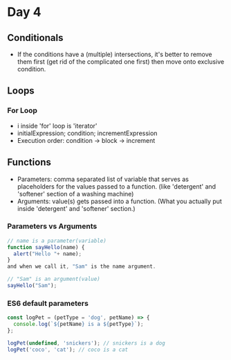 # Day 4

## Conditionals

- If the conditions have a (multiple) intersections, it's better to remove them first (get rid of the complicated one first) then move onto exclusive condition.

## Loops

### For Loop

- i inside 'for' loop is 'iterator'
- initialExpression; condition; incrementExpression
- Execution order: condition -> block -> increment

## Functions

- Parameters: comma separated list of variable that serves as placeholders for the values passed to a function. (like 'detergent' and 'softener' section of a washing machine)
- Arguments: value(s) gets passed into a function. (What you actually put inside 'detergent' and 'softener' section.)

### Parameters vs Arguments

```js
// name is a parameter(variable)
function sayHello(name) {
  alert("Hello "+ name);
}
and when we call it, "Sam" is the name argument.

// "Sam" is an argument(value)
sayHello("Sam");
```

### ES6 default parameters

```js
const logPet = (petType = 'dog', petName) => {
  console.log(`${petName} is a ${petType}`);
};

logPet(undefined, 'snickers'); // snickers is a dog
logPet('coco', 'cat'); // coco is a cat
```

